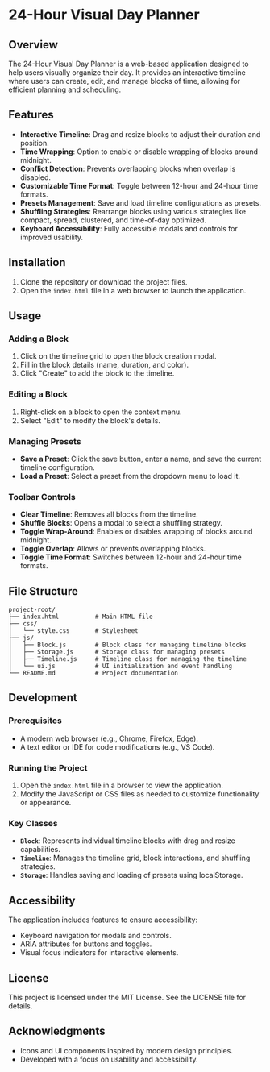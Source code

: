 # 24-Hour Visual Day Planner

## Overview
The 24-Hour Visual Day Planner is a web-based application designed to help users visually organize their day. It provides an interactive timeline where users can create, edit, and manage blocks of time, allowing for efficient planning and scheduling.

## Features
- **Interactive Timeline**: Drag and resize blocks to adjust their duration and position.
- **Time Wrapping**: Option to enable or disable wrapping of blocks around midnight.
- **Conflict Detection**: Prevents overlapping blocks when overlap is disabled.
- **Customizable Time Format**: Toggle between 12-hour and 24-hour time formats.
- **Presets Management**: Save and load timeline configurations as presets.
- **Shuffling Strategies**: Rearrange blocks using various strategies like compact, spread, clustered, and time-of-day optimized.
- **Keyboard Accessibility**: Fully accessible modals and controls for improved usability.

## Installation
1. Clone the repository or download the project files.
2. Open the `index.html` file in a web browser to launch the application.

## Usage
### Adding a Block
1. Click on the timeline grid to open the block creation modal.
2. Fill in the block details (name, duration, and color).
3. Click "Create" to add the block to the timeline.

### Editing a Block
1. Right-click on a block to open the context menu.
2. Select "Edit" to modify the block's details.

### Managing Presets
- **Save a Preset**: Click the save button, enter a name, and save the current timeline configuration.
- **Load a Preset**: Select a preset from the dropdown menu to load it.

### Toolbar Controls
- **Clear Timeline**: Removes all blocks from the timeline.
- **Shuffle Blocks**: Opens a modal to select a shuffling strategy.
- **Toggle Wrap-Around**: Enables or disables wrapping of blocks around midnight.
- **Toggle Overlap**: Allows or prevents overlapping blocks.
- **Toggle Time Format**: Switches between 12-hour and 24-hour time formats.

## File Structure
```
project-root/
├── index.html          # Main HTML file
├── css/
│   └── style.css       # Stylesheet
├── js/
│   ├── Block.js        # Block class for managing timeline blocks
│   ├── Storage.js      # Storage class for managing presets
│   ├── Timeline.js     # Timeline class for managing the timeline
│   └── ui.js           # UI initialization and event handling
└── README.md           # Project documentation
```

## Development
### Prerequisites
- A modern web browser (e.g., Chrome, Firefox, Edge).
- A text editor or IDE for code modifications (e.g., VS Code).

### Running the Project
1. Open the `index.html` file in a browser to view the application.
2. Modify the JavaScript or CSS files as needed to customize functionality or appearance.

### Key Classes
- **`Block`**: Represents individual timeline blocks with drag and resize capabilities.
- **`Timeline`**: Manages the timeline grid, block interactions, and shuffling strategies.
- **`Storage`**: Handles saving and loading of presets using localStorage.

## Accessibility
The application includes features to ensure accessibility:
- Keyboard navigation for modals and controls.
- ARIA attributes for buttons and toggles.
- Visual focus indicators for interactive elements.

## License
This project is licensed under the MIT License. See the LICENSE file for details.

## Acknowledgments
- Icons and UI components inspired by modern design principles.
- Developed with a focus on usability and accessibility.